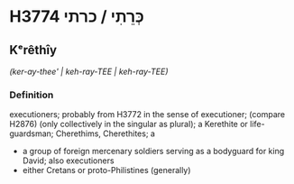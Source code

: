 # H3774 כְּרֵתִי / כרתי

## Kᵉrêthîy

_(ker-ay-thee' | keh-ray-TEE | keh-ray-TEE)_

### Definition

executioners; probably from H3772 in the sense of executioner; (compare H2876) (only collectively in the singular as plural); a Kerethite or life-guardsman; Cherethims, Cherethites; a

- a group of foreign mercenary soldiers serving as a bodyguard for king David; also executioners
- either Cretans or proto-Philistines (generally)
